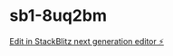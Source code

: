 # sb1-8uq2bm

[Edit in StackBlitz next generation editor ⚡️](https://stackblitz.com/~/github.com/pheeno/sb1-8uq2bm)
